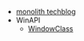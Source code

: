 - [monolith techblog](https://www.monolithsoft.co.jp/techblog/)
- WinAPI
    - [WindowClass](https://www.youtube.com/watch?v=Y2rFMGG5TuI)
